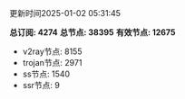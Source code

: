 更新时间2025-01-02 05:31:45

**总订阅: 4274**
**总节点: 38395**
**有效节点: 12675**
- v2ray节点: 8155
- trojan节点: 2971
- ss节点: 1540
- ssr节点: 9
